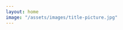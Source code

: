 ```yaml
---
layout: home
image: "/assets/images/title-picture.jpg"
---
```

<style>
header.intro{
   display:none;
  }
  {/style}

